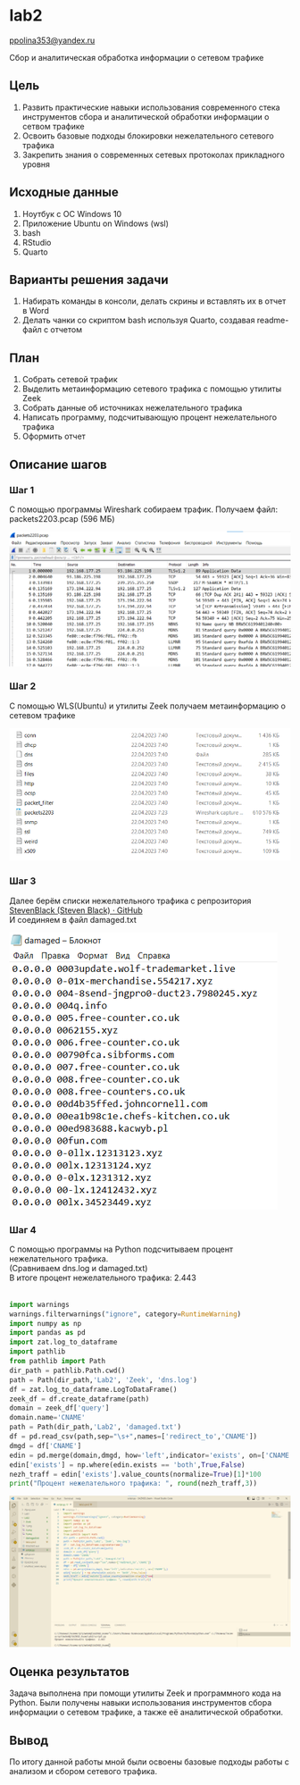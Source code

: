 lab2
================
ppolina353@yandex.ru

Сбор и аналитическая обработка информации о сетевом трафике

## Цель

1.  Развить практические навыки использования современного стека
    инструментов сбора и аналитической обработки информации о сетвом
    трафике
2.  Освоить базовые подходы блокировки нежелательного сетевого трафика
3.  Закрепить знания о современных сетевых протоколах прикладного уровня

## Исходные данные

1.  Ноутбук с ОС Windows 10
2.  Приложение Ubuntu on Windows (wsl)
3.  bash
4.  RStudio
5.  Quarto

## Варианты решения задачи

1.  Набирать команды в консоли, делать скрины и вставлять их в отчет в
    Word
2.  Делать чанки со скриптом bash используя Quarto, создавая readme-файл
    с отчетом

## План

1.  Собрать сетевой трафик
2.  Выделить метаинформацию сетевого трафика с помощью утилиты Zeek
3.  Собрать данные об источниках нежелательного трафика
4.  Написать программу, подсчитывающую процент нежелательного трафика
5.  Оформить отчет

## Описание шагов

### Шаг 1

С помощью программы Wireshark собираем трафик. Получаем файл:
packets2203.pcap (596 МБ)

![alt text](1.png)

### Шаг 2

С помощью WLS(Ubuntu) и утилиты Zeek получаем метаинформацию о сетевом
трафике

![alt text](2.png)

### Шаг 3

Далее берём списки нежелательного трафика с репрозитория [StevenBlack
(Steven Black) · GitHub](https://github.com/StevenBlack)  
И соединяем в файл damaged.txt

![alt text](3.png)

### Шаг 4

С помощью программы на Python подсчитываем процент нежелательного
трафика.  
(Сравниваем dns.log и damaged.txt)  
В итоге процент нежелательного трафика: 2.443

``` python

import warnings
warnings.filterwarnings("ignore", category=RuntimeWarning)
import numpy as np
import pandas as pd
import zat.log_to_dataframe
import pathlib
from pathlib import Path
dir_path = pathlib.Path.cwd()
path = Path(dir_path,'Lab2', 'Zeek', 'dns.log')
df = zat.log_to_dataframe.LogToDataFrame()
zeek_df = df.create_dataframe(path)
domain = zeek_df['query']
domain.name='CNAME'
path = Path(dir_path,'Lab2', 'damaged.txt')
df = pd.read_csv(path,sep="\s+",names=['redirect_to','CNAME'])
dmgd = df['CNAME']
edin = pd.merge(domain,dmgd, how='left',indicator='exists', on=['CNAME'],)
edin['exists'] = np.where(edin.exists == 'both',True,False)
nezh_traff = edin['exists'].value_counts(normalize=True)[1]*100
print("Процент нежелательного трафика: ", round(nezh_traff,3))
```

![alt text](4.png)

## Оценка результатов

Задача выполнена при помощи утилиты Zeek и программного кода на Python.
Были получены навыки использования инструментов сбора информации о
сетевом трафике, а также её аналитической обработки.

## Вывод

По итогу данной работы мной были освоены базовые подходы работы с
анализом и сбором сетевого трафика.
